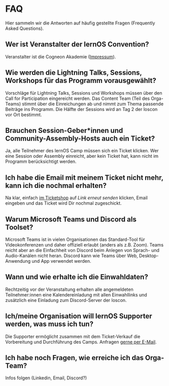 # FAQ
Hier sammeln wir die Antworten auf häufig gestellte Fragen (Frequently Asked Questions).

## Wer ist Veranstalter der lernOS Convention?
Veranstalter ist die Cogneon Akademie ([Impressum](https://cogneon.de/impressum)).


## Wie werden die Lightning Talks, Sessions, Workshops für das Programm vorausgewählt?
Vorschläge für Lightning Talks, Sessions und Workshops müssen über den Call for Participation eingereicht werden. Das Content Team (Teil des Orga-Teams) stimmt über die Einreichungen ab und nimmt zum Thema passende Beiträge ins Programm. Die Hälfte der Sessions wird an Tag 2 der loscon vor Ort bestimmt.

## Brauchen Session-Geber*innen und Community-Assembly-Hosts auch ein Ticket?
Ja, alle Teilnehmer des lernOS Camp müssen sich ein Ticket klicken. Wer eine Session oder Assembly einreicht, aber kein Ticket hat, kann nicht im Programm berücksichtigt werden.

## Ich habe die Email mit meinem Ticket nicht mehr, kann ich die nochmal erhalten?
Na klar, einfach [im Ticketshop](https://pretix.eu/cogneon/loscon24/) auf _Link erneut senden_ klicken, Email eingeben und das Ticket wird Dir nochmal zugeschickt.

## Warum Microsoft Teams und Discord als Toolset?
Microsoft Teams ist in vielen Organisationen das Standard-Tool für Videokonferenzen und daher offiziell erlaubt (anders als z.B. Zoom). Teams reicht aber an die Einfachheit von Discord beim Anlegen von Sprach- und Audio-Kanälen nicht heran. Discord kann wie Teams über Web, Desktop-Anwendung und App verwendet werden.

## Wann und wie erhalte ich die Einwahldaten?
Rechtzeitig vor der Veranstaltung erhalten alle angemeldeten Teilnehmer:innen eine Kalendereinladung mit allen Einwahllinks und zusätzlich eine Einladung zum Discord-Server der loscon.

## Ich/meine Organisation will lernOS Supporter werden, was muss ich tun?
Die Supporter ermöglicht zusammen mit dem Ticket-Verkauf die Vorbereitung und Durchführung des Camps. Anfragen [gerne per E-Mail](mailto:info@cogneon.de?subject=lernOS%20Supporter).

## Ich habe noch Fragen, wie erreiche ich das Orga-Team?
Infos folgen (Linkedin, Email, Discord?)